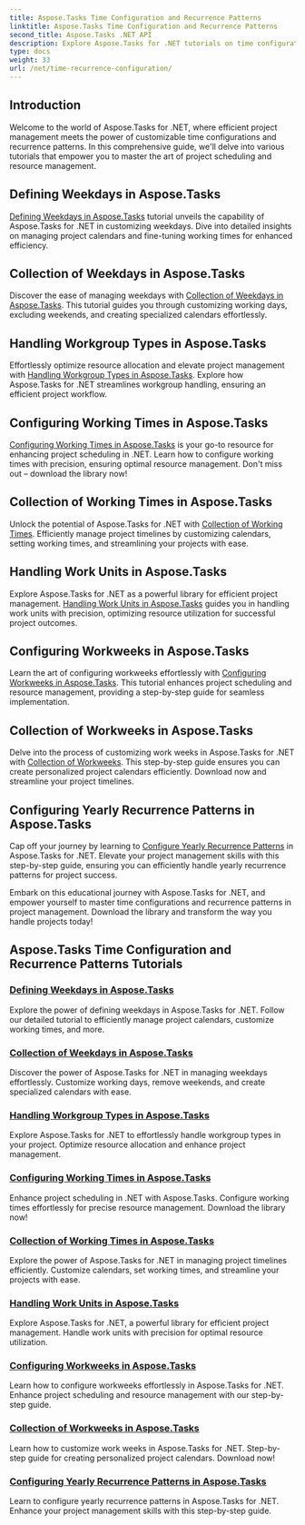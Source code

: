 ```yaml
---
title: Aspose.Tasks Time Configuration and Recurrence Patterns
linktitle: Aspose.Tasks Time Configuration and Recurrence Patterns
second_title: Aspose.Tasks .NET API
description: Explore Aspose.Tasks for .NET tutorials on time configuration and recurrence patterns. Effortlessly manage calendars, customize working times, and optimize project scheduling.
type: docs
weight: 33
url: /net/time-recurrence-configuration/
---
```

## Introduction

Welcome to the world of Aspose.Tasks for .NET, where efficient project management meets the power of customizable time configurations and recurrence patterns. In this comprehensive guide, we'll delve into various tutorials that empower you to master the art of project scheduling and resource management.

## Defining Weekdays in Aspose.Tasks
[Defining Weekdays in Aspose.Tasks](./defining-weekdays/) tutorial unveils the capability of Aspose.Tasks for .NET in customizing weekdays. Dive into detailed insights on managing project calendars and fine-tuning working times for enhanced efficiency.

## Collection of Weekdays in Aspose.Tasks
Discover the ease of managing weekdays with [Collection of Weekdays in Aspose.Tasks](./weekday-collection/). This tutorial guides you through customizing working days, excluding weekends, and creating specialized calendars effortlessly.

## Handling Workgroup Types in Aspose.Tasks
Effortlessly optimize resource allocation and elevate project management with [Handling Workgroup Types in Aspose.Tasks](./workgroup-types/). Explore how Aspose.Tasks for .NET streamlines workgroup handling, ensuring an efficient project workflow.

## Configuring Working Times in Aspose.Tasks
[Configuring Working Times in Aspose.Tasks](./working-times/) is your go-to resource for enhancing project scheduling in .NET. Learn how to configure working times with precision, ensuring optimal resource management. Don't miss out – download the library now!

## Collection of Working Times in Aspose.Tasks
Unlock the potential of Aspose.Tasks for .NET with [Collection of Working Times](./working-time-collection/). Efficiently manage project timelines by customizing calendars, setting working times, and streamlining your projects with ease.

## Handling Work Units in Aspose.Tasks
Explore Aspose.Tasks for .NET as a powerful library for efficient project management. [Handling Work Units in Aspose.Tasks](./work-units/) guides you in handling work units with precision, optimizing resource utilization for successful project outcomes.

## Configuring Workweeks in Aspose.Tasks
Learn the art of configuring workweeks effortlessly with [Configuring Workweeks in Aspose.Tasks](./configuring-workweeks/). This tutorial enhances project scheduling and resource management, providing a step-by-step guide for seamless implementation.

## Collection of Workweeks in Aspose.Tasks
Delve into the process of customizing work weeks in Aspose.Tasks for .NET with [Collection of Workweeks](./workweek-collection/). This step-by-step guide ensures you can create personalized project calendars efficiently. Download now and streamline your project timelines.

## Configuring Yearly Recurrence Patterns in Aspose.Tasks
Cap off your journey by learning to [Configure Yearly Recurrence Patterns](./yearly-recurrence-patterns/) in Aspose.Tasks for .NET. Elevate your project management skills with this step-by-step guide, ensuring you can efficiently handle yearly recurrence patterns for project success.

Embark on this educational journey with Aspose.Tasks for .NET, and empower yourself to master time configurations and recurrence patterns in project management. Download the library and transform the way you handle projects today!
## Aspose.Tasks Time Configuration and Recurrence Patterns Tutorials
### [Defining Weekdays in Aspose.Tasks](./defining-weekdays/)
Explore the power of defining weekdays in Aspose.Tasks for .NET. Follow our detailed tutorial to efficiently manage project calendars, customize working times, and more.
### [Collection of Weekdays in Aspose.Tasks](./weekday-collection/)
Discover the power of Aspose.Tasks for .NET in managing weekdays effortlessly. Customize working days, remove weekends, and create specialized calendars with ease.
### [Handling Workgroup Types in Aspose.Tasks](./workgroup-types/)
Explore Aspose.Tasks for .NET to effortlessly handle workgroup types in your project. Optimize resource allocation and enhance project management.
### [Configuring Working Times in Aspose.Tasks](./working-times/)
Enhance project scheduling in .NET with Aspose.Tasks. Configure working times effortlessly for precise resource management. Download the library now!
### [Collection of Working Times in Aspose.Tasks](./working-time-collection/)
Explore the power of Aspose.Tasks for .NET in managing project timelines efficiently. Customize calendars, set working times, and streamline your projects with ease.
### [Handling Work Units in Aspose.Tasks](./work-units/)
Explore Aspose.Tasks for .NET, a powerful library for efficient project management. Handle work units with precision for optimal resource utilization.
### [Configuring Workweeks in Aspose.Tasks](./configuring-workweeks/)
Learn how to configure workweeks effortlessly in Aspose.Tasks for .NET. Enhance project scheduling and resource management with our step-by-step guide.
### [Collection of Workweeks in Aspose.Tasks](./workweek-collection/)
Learn how to customize work weeks in Aspose.Tasks for .NET. Step-by-step guide for creating personalized project calendars. Download now!
### [Configuring Yearly Recurrence Patterns in Aspose.Tasks](./yearly-recurrence-patterns/)
Learn to configure yearly recurrence patterns in Aspose.Tasks for .NET. Enhance your project management skills with this step-by-step guide.